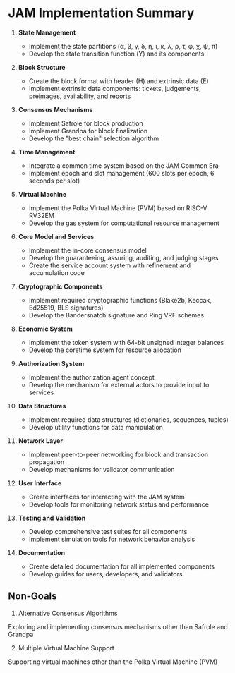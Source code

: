 # JAM Implementation Summary

1. **State Management**

   - Implement the state partitions (α, β, γ, δ, η, ι, κ, λ, ρ, τ, φ, χ, ψ, π)
   - Develop the state transition function (Υ) and its components

2. **Block Structure**

   - Create the block format with header (H) and extrinsic data (E)
   - Implement extrinsic data components: tickets, judgements, preimages, availability, and reports

3. **Consensus Mechanisms**

   - Implement Safrole for block production
   - Implement Grandpa for block finalization
   - Develop the "best chain" selection algorithm

4. **Time Management**

   - Integrate a common time system based on the JAM Common Era
   - Implement epoch and slot management (600 slots per epoch, 6 seconds per slot)

5. **Virtual Machine**

   - Implement the Polka Virtual Machine (PVM) based on RISC-V RV32EM
   - Develop the gas system for computational resource management

6. **Core Model and Services**

   - Implement the in-core consensus model
   - Develop the guaranteeing, assuring, auditing, and judging stages
   - Create the service account system with refinement and accumulation code

7. **Cryptographic Components**

   - Implement required cryptographic functions (Blake2b, Keccak, Ed25519, BLS signatures)
   - Develop the Bandersnatch signature and Ring VRF schemes

8. **Economic System**

   - Implement the token system with 64-bit unsigned integer balances
   - Develop the coretime system for resource allocation

9. **Authorization System**

   - Implement the authorization agent concept
   - Develop the mechanism for external actors to provide input to services

10. **Data Structures**

    - Implement required data structures (dictionaries, sequences, tuples)
    - Develop utility functions for data manipulation

11. **Network Layer**

    - Implement peer-to-peer networking for block and transaction propagation
    - Develop mechanisms for validator communication

12. **User Interface**

    - Create interfaces for interacting with the JAM system
    - Develop tools for monitoring network status and performance

13. **Testing and Validation**

    - Develop comprehensive test suites for all components
    - Implement simulation tools for network behavior analysis

14. **Documentation**
    - Create detailed documentation for all implemented components
    - Develop guides for users, developers, and validators

## Non-Goals

1. Alternative Consensus Algorithms

Exploring and implementing consensus mechanisms other than Safrole and Grandpa

2. Multiple Virtual Machine Support

Supporting virtual machines other than the Polka Virtual Machine (PVM)
